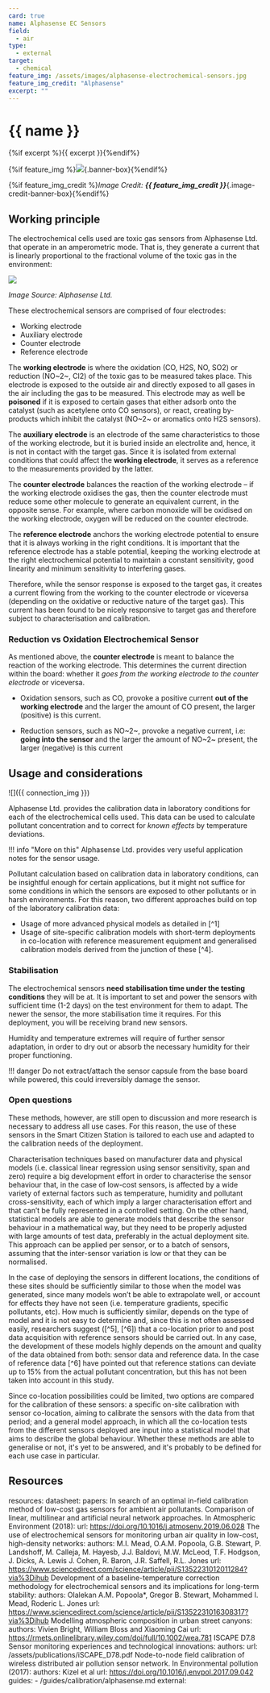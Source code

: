 ```yaml
---
card: true
name: Alphasense EC Sensors
field: 
  - air
type:
  - external
target:
  - chemical
feature_img: /assets/images/alphasense-electrochemical-sensors.jpg
feature_img_credit: "Alphasense"
excerpt: ""
---
```


# {{ name }}

{%if excerpt %}{{ excerpt }}{%endif%}

{%if feature_img %}![]({{feature_img}}){.banner-box}{%endif%}

{%if feature_img_credit %}_Image Credit: **{{ feature_img_credit }}**_{.image-credit-banner-box}{%endif%}

## Working principle

The electrochemical cells used are toxic gas sensors from Alphasense Ltd. that operate in an amperometric mode. That is, they generate a current that is linearly proportional to the fractional volume of the toxic gas in the environment:

![](https://i.imgur.com/K0yeMN0.png)

_Image Source: Alphasense Ltd._

These electrochemical sensors are comprised of four electrodes:

- Working electrode
- Auxiliary electrode
- Counter electrode
- Reference electrode

The **working electrode** is where the oxidation (CO, H2S, NO, SO2) or reduction (NO~2~, Cl2) of the toxic gas to be measured takes place. This electrode is exposed to the outside air and  directly exposed to all gases in the air including the gas to be measured. This electrode may as well be **poisoned** if it is exposed to certain gases that either adsorb onto the catalyst (such as acetylene onto CO sensors), or react, creating by-products which inhibit the catalyst (NO~2~ or aromatics onto H2S sensors).

The **auxiliary electrode** is an electrode of the same characteristics to those of the working electrode, but it is buried inside an electrolite and, hence, it is not in contact with the target gas. Since it is isolated from external conditions that could affect the **working electrode**, it serves as a reference to the measurements provided by the latter.

The **counter electrode** balances the reaction of the working electrode – if the working electrode oxidises the gas, then the counter electrode must reduce some other molecule to generate an equivalent current, in the opposite sense. For example, where carbon monoxide will be oxidised on the working electrode, oxygen will be reduced on the counter electrode.

The **reference electrode** anchors the working electrode potential to ensure that it is always working in the right conditions. It is important that the reference electrode has a stable potential, keeping the working electrode at the right electrochemical potential to maintain a constant sensitivity, good linearity and minimum sensitivity to interfering gases.

Therefore, while the sensor response is exposed to the target gas, it creates a current flowing from the working to the counter electrode or viceversa (depending on the oxidative or reductive nature of the target gas). This current has been found to be nicely responsive to target gas and therefore subject to characterisation and calibration.

### Reduction vs Oxidation Electrochemical Sensor

As mentioned above, the **counter electrode** is meant to balance the reaction of the working electrode. This determines the current direction within the board: whether it _goes from the working electrode to the counter electrode_ or viceversa.

- Oxidation sensors, such as CO, provoke a positive current **out of the working electrode** and the larger the amount of CO present, the larger (positive) is this current.

- Reduction sensors, such as NO~2~, provoke a negative current, i.e: **going into the sensor** and the larger the amount of NO~2~ present, the larger (negative) is this current

## Usage and considerations

![]({{ connection_img }})

Alphasense Ltd. provides the calibration data in laboratory conditions for each of the electrochemical cells used. This data can be used to calculate pollutant concentration and to correct for _known effects_ by temperature deviations.

!!! info "More on this"
    Alphasense Ltd. provides very useful application notes for the sensor usage.

Pollutant calculation based on calibration data in laboratory conditions, can be insightful enough for certain applications, but it might not suffice for some conditions in which the sensors are exposed to other pollutants or in harsh environments. For this reason, two different approaches build on top of the laboratory calibration data:

- Usage of more advanced physical models as detailed in [^1]
- Usage of site-specific calibration models with short-term deployments in co-location with reference measurement equipment and generalised calibration models derived from the junction of these [^4].

### Stabilisation

The electrochemical sensors **need stabilisation time under the testing conditions** they will be at. It is important to set and power the sensors with sufficient time (1-2 days) on the test environment for them to adapt. The newer the sensor, the more stabilisation time it requires. For this deployment, you will be receiving brand new sensors.

Humidity and temperature extremes will require of further sensor adaptation, in order to dry out or absorb the necessary humidity for their proper functioning.

!!! danger
    Do not extract/attach the sensor capsule from the base board while powered, this could irreversibly damage the sensor.

### Open questions

These methods, however, are still open to discussion and more research is necessary to address all use cases. For this reason, the use of these sensors in the Smart Citizen Station is tailored to each use and adapted to the calibration needs of the deployment.

Characterisation techniques based on manufacturer data and physical models (i.e. classical linear regression using sensor sensitivity, span and zero) require a big development effort in order to characterise the sensor behaviour that, in the case of low-cost sensors, is affected by a wide variety of external factors such as temperature, humidity and pollutant cross-sensitivity, each of which imply a larger characterisation effort and that can’t be fully represented in a controlled setting. On the other hand, statistical models are able to generate models that describe the sensor behaviour in a mathematical way, but they need to be properly adjusted with large amounts of test data, preferably in the actual deployment site. This approach can be applied per sensor, or to a batch of sensors, assuming that the inter-sensor variation is low or that they can be normalised.

In the case of deploying the sensors in different locations, the conditions of these sites should be sufficiently similar to those when the model was generated, since many models won’t be able to extrapolate well, or account for effects they have not seen (i.e. temperature gradients, specific pollutants, etc). How much is ​sufficiently similar​, depends on the type of model and it is not easy to determine and, since this is not often assessed easily, researchers suggest ([^5], [^6]) that a co-location prior to and post data acquisition with reference sensors should be carried out. In any case, the development of these models highly depends on the amount and quality of the data obtained from both: sensor data and reference data. In the case of reference data [^6] have pointed out that reference stations can deviate up to 15% from the actual pollutant concentration, but this has not been taken into account in this study.

Since co-location possibilities could be limited, two options are compared for the calibration of these sensors: a specific on-site calibration with sensor co-location, aiming to calibrate the sensors with the data from that period; and a general model approach, in which all the co-location tests from the different sensors deployed are input into a statistical model that aims to describe the global behaviour. Whether these methods are able to generalise or not, it's yet to be answered, and it's probably to be defined for each use case in particular.

## Resources

resources:
    datasheet:
    papers:
        In search of an optimal in-field calibration method of low-cost gas sensors for ambient air pollutants. Comparison of linear, multilinear and artificial neural network approaches. In Atmospheric Environment (2018):
            url: https://doi.org/10.1016/j.atmosenv.2019.06.028
        The use of electrochemical sensors for monitoring urban air quality in low-cost, high-density networks:
            authors: M.I. Mead, O.A.M. Popoola, G.B. Stewart, P. Landshoff, M. Calleja, M. Hayesb, J.J. Baldovi, M.W. McLeod, T.F. Hodgson, J. Dicks, A. Lewis J. Cohen, R. Baron, J.R. Saffell, R.L. Jones
            url: https://www.sciencedirect.com/science/article/pii/S1352231012011284?via%3Dihub
        Development of a baseline-temperature correction methodology for electrochemical sensors and its implications for long-term stability:
            authors: Olalekan A.M. Popoola*, Gregor B. Stewart, Mohammed I. Mead, Roderic L. Jones
            url: https://www.sciencedirect.com/science/article/pii/S1352231016308317?via%3Dihub
        Modelling atmospheric composition in urban street canyons:
            authors: Vivien Bright, William Bloss and Xiaoming Cai
            url: https://rmets.onlinelibrary.wiley.com/doi/full/10.1002/wea.781
        ISCAPE D7.8 Sensor monitoring experiences and technological innovations:
            authors:
            url: /assets/publications/iSCAPE_D78.pdf
        Node-to-node field calibration of wireless distributed air pollution sensor network. In Environmental pollution (2017):
            authors: Kizel et al
            url: https://doi.org/10.1016/j.envpol.2017.09.042
    guides:
        - /guides/calibration/alphasense.md
    external: